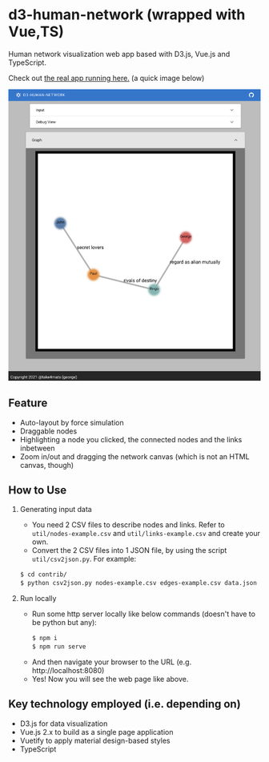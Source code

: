 # d3-human-network (wrapped with Vue,TS)

Human network visualization web app based with D3.js, Vue.js and TypeScript.

Check out [the real app running here.](https://take4mats.github.io/d3-human-network-vue-ts/) (a quick image below)

![demo.png](https://github.com/take4mats/d3-human-network-vue-ts/blob/main/demo.png?raw=true)

## Feature

- Auto-layout by force simulation
- Draggable nodes
- Highlighting a node you clicked, the connected nodes and the links inbetween
- Zoom in/out and dragging the network canvas (which is not an HTML canvas, though)

## How to Use

1. Generating input data
    - You need 2 CSV files to describe nodes and links.  Refer to `util/nodes-example.csv` and `util/links-example.csv` and create your own.
    - Convert the 2 CSV files into 1 JSON file, by using the script `util/csv2json.py`.  For example:
    ```sh
    $ cd contrib/
    $ python csv2json.py nodes-example.csv edges-example.csv data.json
    ```

2. Run locally
    - Run some http server locally like below commands (doesn't have to be python but any):
        ```sh
        $ npm i
        $ npm run serve
        ```
    - And then navigate your browser to the URL (e.g. http://localhost:8080)
    - Yes!  Now you will see the web page like above.

## Key technology employed (i.e. depending on)

- D3.js for data visualization
- Vue.js 2.x to build as a single page application
- Vuetify to apply material design-based styles
- TypeScript
